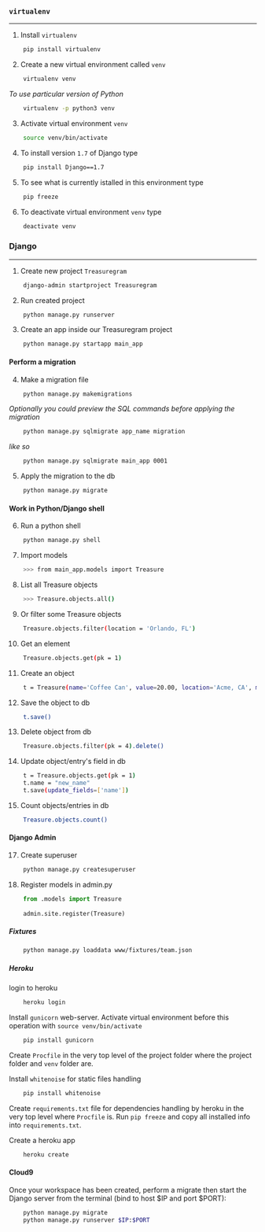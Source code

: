 ### `virtualenv`

---

1. Install `virtualenv`
```bash
    pip install virtualenv
```
2. Create a new virtual environment called `venv`
```bash
    virtualenv venv
```
*To use particular version of Python*
```bash
    virtualenv -p python3 venv
```
3. Activate virtual environment `venv`
```bash
    source venv/bin/activate
```
4. To install version `1.7` of Django type
```bash
    pip install Django==1.7
```
5. To see what is currently istalled in this environment type
```bash
    pip freeze
```
6. To deactivate virtual environment `venv` type
```bash
    deactivate venv
```

### Django

---

1. Create new project `Treasuregram`
```bash
    django-admin startproject Treasuregram
```
2. Run created project
```bash
    python manage.py runserver
```
3. Create an app inside our Treasuregram project
```bash
    python manage.py startapp main_app
```

#### Perform a migration

4. Make a migration file
```bash
    python manage.py makemigrations
```

*Optionally you could preview the SQL commands before applying the migration*
```bash
    python manage.py sqlmigrate app_name migration
```
*like so*
```bash
    python manage.py sqlmigrate main_app 0001
```

5. Apply the migration to the db
```bash
    python manage.py migrate
```

#### Work in Python/Django shell

6. Run a python shell
```bash
    python manage.py shell
```
7. Import models
```bash
    >>> from main_app.models import Treasure
```
8. List all Treasure objects
```bash
    >>> Treasure.objects.all()
```
9. Or filter some Treasure objects
```bash
    Treasure.objects.filter(location = 'Orlando, FL')
```
10. Get an element
```bash
    Treasure.objects.get(pk = 1)
```
11. Create an object
```bash
    t = Treasure(name='Coffee Can', value=20.00, location='Acme, CA', material='tin', img_url='...')
```
12. Save the object to db
```bash
    t.save()
```
13. Delete object from db
```bash
    Treasure.objects.filter(pk = 4).delete()
```
14. Update object/entry's field in db
```bash
    t = Treasure.objects.get(pk = 1)
    t.name = "new_name"
    t.save(update_fields=['name'])
```
15. Count objects/entries in db
 ```bash
     Treasure.objects.count()
```

#### Django Admin

17. Create superuser
```bash
    python manage.py createsuperuser
```
18. Register models in admin.py
```python
    from .models import Treasure
    
    admin.site.register(Treasure)
```

##### Fixtures
```bash
    python manage.py loaddata www/fixtures/team.json
```

##### Heroku

login to heroku
```bash
    heroku login
```
Install `gunicorn` web-server. Activate virtual environment before this operation with `source venv/bin/activate`
```bash
    pip install gunicorn
```
Create `Procfile` in the very top level of the project folder where the project folder and `venv` folder are.

Install `whitenoise` for static files handling
```bash
    pip install whitenoise
```
Create `requirements.txt` file for dependencies handling by heroku in the very top level where `Procfile` is. Run `pip freeze` and copy all installed info into `requirements.txt`.

Create a heroku app
```bash
    heroku create
```


#### Cloud9

Once your workspace has been created, perform a migrate then start the Django server from the terminal (bind to host $IP and port $PORT):
```bash
    python manage.py migrate
    python manage.py runserver $IP:$PORT
```